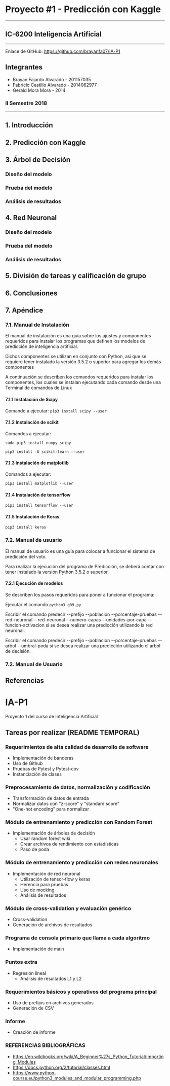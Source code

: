 # Proyecto #1 - Predicción con Kaggle
---
## IC-6200 Inteligencia Artificial
---
Enlace de GitHub: https://github.com/brayanfa07/IA-P1


## Integrantes

- Brayan Fajardo Alvarado - 201157035
- Fabricio Castillo Alvarado - 2014062977
- Gerald Mora Mora - 2014



### II Semestre 2018


---
## 1. Introducción</h2>


## 2. Predicción con Kaggle


## 3. Árbol de Decisión


### Diseño del modelo


### Prueba del modelo


### Análisis de resultados

## 4. Red Neuronal

### Diseño del modelo


### Prueba del modelo


### Análisis de resultados


## 5. División de tareas y calificación de grupo

## 6. Conclusiones



## 7. Apéndice



### 7.1. Manual de Instalación

El manual de instalación es una guía sobre los ajustes y componentes requeridos para instalar los programas que definen los modelos de predicción de inteligencia artificial.

Dichos componentes se utilizan en conjunto con Python, así que se requiere tener instalado la versión 3.5.2 o superior para agregar los demás componentes

A continuación se describen los comandos requeridos para instalar los componentes, los cuales se instalan ejecutando cada comando desde una Terminal de comandos de Linux

#### 7.1.1 Instalación de Scipy

Comando a ejecutar:
`pip3 install scipy --user`

#### 7.1.2 Instalación de scikit

Comandos a ejecutar:

`sudo pip3 install numpy scipy`

`pip3 install -U scikit-learn --user`

#### 7.1.3 Instalación de matplotlib

Comandos a ejecutar:

`pip3 install matplotlib --user`

#### 7.1.4 Instalación de tensorflow

`pip3 install tensorflow --user`

#### 7.1.5 Instalación de Keras

`pip3 install keras`

### 7.2. Manual de usuario

El manual de usuario es una guía para colocar a funcionar el sistema de predicción del voto.

Para realizar la ejecución del programa de Predicción, se deberá contar con tener instalado la versión Python 3.5.2 o superior.

#### 7.2.1 Ejecución de modelos

Se describen los pasos requeridos para poner a funcionar el programa:

Ejecutar el comando `python3 g09.py`


Escribir el comando predecir --prefijo <etiqueta> --poblacion <valor> --porcentaje-pruebas <valor> --red-neuronal --red-neuronal --numero-capas <valor> --unidades-por-capa <valor> --funcion-activacion <valor> si se desea realizar una predicción utilizando la red neuronal.

Escribir el comando predecir --prefijo <etiqueta> --poblacion <valor> --porcentaje-pruebas <valor> --arbol --umbral-poda <valor> si se desea realizar una predicción utilizando el árbol de decisión.





### 7.2. Manual de Usuario




## Referencias











# IA-P1
Proyecto 1 del curso de Inteligencia Artificial


## Tareas por realizar (README TEMPORAL)

### Requerimientos de alta calidad de desarrollo de software
- Implementación de banderas
- Uso de Github
- Pruebas de Pytest y Pytest-cov
- Instanciación de clases

### Preprocesamiento de datos, normalización y codificación
- Transformación de datos de entrada
- Normalizar datos con "z-score" y "standard score"
- "One-hot encoding" para normalizar

### Módulo de entrenamiento y predicción con Random Forest
- Implementación de árboles de decisión
  - Usar random forest wiki
  - Crear archivos de rendimiento con estadísticas
  - Paso de poda
  
### Módulo de entrenamiento y predicción con redes neuronales
- Implementación de red neuronal
  - Utilización de tensor-flow y keras
  - Herencia para pruebas
  - Uso de mocking
  - Análisis de resultados
  
### Módulo de cross-validation y evaluación genérico
- Cross-validation
- Generación de archivos de resultados

### Programa de consola primario que llama a cada algoritmo
- Implementación de main

### Puntos extra
- Regresión lineal
  - Análisis de resultados L1 y L2

### Requerimientos básicos y operativos del programa principal
- Uso de prefijos en archivos generados
- Generación de CSV

### Informe
- Creación de informe



### REFERENCIAS BIBLIOGRÁFICAS

- https://en.wikibooks.org/wiki/A_Beginner%27s_Python_Tutorial/Importing_Modules
- https://docs.python.org/2/tutorial/classes.html
- https://www.python-course.eu/python3_modules_and_modular_programming.php
